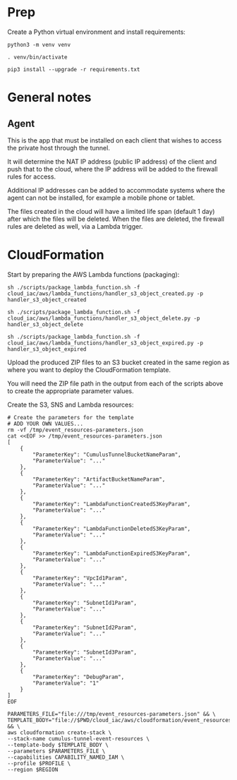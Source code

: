 # Prep

Create a Python virtual environment and install requirements:

```shell
python3 -m venv venv

. venv/bin/activate

pip3 install --upgrade -r requirements.txt
```

# General notes

## Agent

This is the app that must be installed on each client that wishes to access the private host through the tunnel.

It will determine the NAT IP address (public IP address) of the client and push that to the cloud, where the IP address will be added to the firewall rules for access.

Additional IP addresses can be added to accommodate systems where the agent can not be installed, for example a mobile phone or tablet.

The files created in the cloud will have a limited life span (default 1 day) after which the files will be deleted. When the files are deleted, the firewall rules are deleted as well, via a Lambda trigger.

# CloudFormation

Start by preparing the AWS Lambda functions (packaging):

```shell
sh ./scripts/package_lambda_function.sh -f cloud_iac/aws/lambda_functions/handler_s3_object_created.py -p handler_s3_object_created

sh ./scripts/package_lambda_function.sh -f cloud_iac/aws/lambda_functions/handler_s3_object_delete.py -p handler_s3_object_delete

sh ./scripts/package_lambda_function.sh -f cloud_iac/aws/lambda_functions/handler_s3_object_expired.py -p handler_s3_object_expired
```

Upload the produced ZIP files to an S3 bucket created in the same region as where you want to deploy the CloudFormation template.

You will need the ZIP file path in the output from each of the scripts above to create the appropriate parameter values.

Create the S3, SNS and Lambda resources:

```shell
# Create the parameters for the template 
# ADD YOUR OWN VALUES...
rm -vf /tmp/event_resources-parameters.json
cat <<EOF >> /tmp/event_resources-parameters.json
[
    {
        "ParameterKey": "CumulusTunnelBucketNameParam",
        "ParameterValue": "..."
    },
    {
        "ParameterKey": "ArtifactBucketNameParam",
        "ParameterValue": "..."
    },
    {
        "ParameterKey": "LambdaFunctionCreatedS3KeyParam",
        "ParameterValue": "..."
    },
    {
        "ParameterKey": "LambdaFunctionDeletedS3KeyParam",
        "ParameterValue": "..."
    },
    {
        "ParameterKey": "LambdaFunctionExpiredS3KeyParam",
        "ParameterValue": "..."
    },
    {
        "ParameterKey": "VpcId1Param",
        "ParameterValue": "..."
    },
    {
        "ParameterKey": "SubnetId1Param",
        "ParameterValue": "..."
    },
    {
        "ParameterKey": "SubnetId2Param",
        "ParameterValue": "..."
    },
    {
        "ParameterKey": "SubnetId3Param",
        "ParameterValue": "..."
    },
    {
        "ParameterKey": "DebugParam",
        "ParameterValue": "1"
    }
]
EOF

PARAMETERS_FILE="file:///tmp/event_resources-parameters.json" && \
TEMPLATE_BODY="file://$PWD/cloud_iac/aws/cloudformation/event_resources.yaml" && \
aws cloudformation create-stack \
--stack-name cumulus-tunnel-event-resources \
--template-body $TEMPLATE_BODY \
--parameters $PARAMETERS_FILE \
--capabilities CAPABILITY_NAMED_IAM \
--profile $PROFILE \
--region $REGION
```
